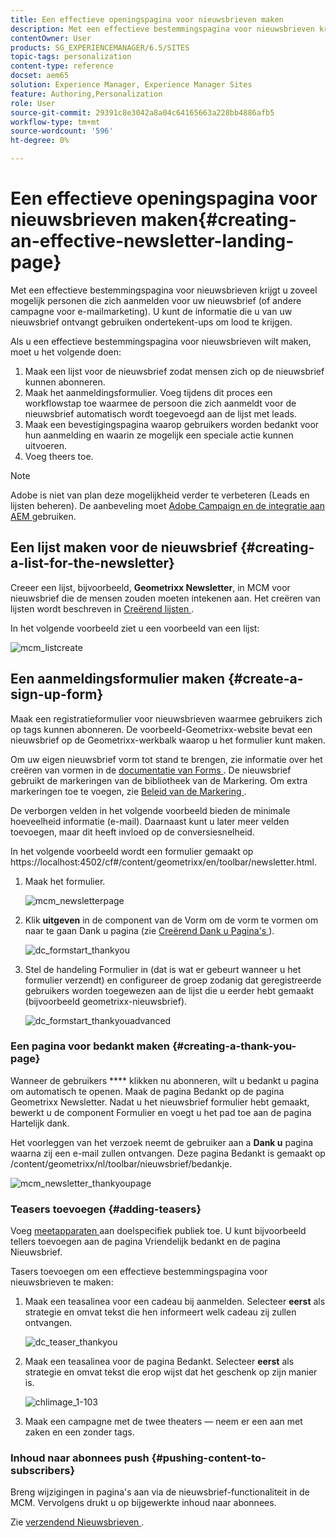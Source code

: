 ```yaml
---
title: Een effectieve openingspagina voor nieuwsbrieven maken
description: Met een effectieve bestemmingspagina voor nieuwsbrieven krijgt u zoveel mogelijk personen die zich aanmelden voor uw nieuwsbrief (of andere campagne voor e-mailmarketing). U kunt de informatie die u van uw nieuwsbrief ontvangt gebruiken ondertekent-ups om lood te krijgen.
contentOwner: User
products: SG_EXPERIENCEMANAGER/6.5/SITES
topic-tags: personalization
content-type: reference
docset: aem65
solution: Experience Manager, Experience Manager Sites
feature: Authoring,Personalization
role: User
source-git-commit: 29391c8e3042a8a04c64165663a228bb4886afb5
workflow-type: tm+mt
source-wordcount: '596'
ht-degree: 0%

---
```


# Een effectieve openingspagina voor nieuwsbrieven maken{#creating-an-effective-newsletter-landing-page}

Met een effectieve bestemmingspagina voor nieuwsbrieven krijgt u zoveel mogelijk personen die zich aanmelden voor uw nieuwsbrief (of andere campagne voor e-mailmarketing). U kunt de informatie die u van uw nieuwsbrief ontvangt gebruiken ondertekent-ups om lood te krijgen.

Als u een effectieve bestemmingspagina voor nieuwsbrieven wilt maken, moet u het volgende doen:

1. Maak een lijst voor de nieuwsbrief zodat mensen zich op de nieuwsbrief kunnen abonneren.
1. Maak het aanmeldingsformulier. Voeg tijdens dit proces een workflowstap toe waarmee de persoon die zich aanmeldt voor de nieuwsbrief automatisch wordt toegevoegd aan de lijst met leads.
1. Maak een bevestigingspagina waarop gebruikers worden bedankt voor hun aanmelding en waarin ze mogelijk een speciale actie kunnen uitvoeren.
1. Voeg theers toe.

>[!NOTE]
>
>Adobe is niet van plan deze mogelijkheid verder te verbeteren (Leads en lijsten beheren).
>De aanbeveling moet [ Adobe Campaign en de integratie aan AEM ](/help/sites-administering/campaign.md) gebruiken.

## Een lijst maken voor de nieuwsbrief {#creating-a-list-for-the-newsletter}

Creeer een lijst, bijvoorbeeld, **Geometrixx Newsletter**, in MCM voor nieuwsbrief die de mensen zouden moeten intekenen aan. Het creëren van lijsten wordt beschreven in [ Creërend lijsten ](/help/sites-classic-ui-authoring/classic-personalization-campaigns.md#creatingnewlists).

In het volgende voorbeeld ziet u een voorbeeld van een lijst:

![ mcm_listcreate ](assets/mcm_listcreate.png)

## Een aanmeldingsformulier maken {#create-a-sign-up-form}

Maak een registratieformulier voor nieuwsbrieven waarmee gebruikers zich op tags kunnen abonneren. De voorbeeld-Geometrixx-website bevat een nieuwsbrief op de Geometrixx-werkbalk waarop u het formulier kunt maken.

Om uw eigen nieuwsbrief vorm tot stand te brengen, zie informatie over het creëren van vormen in de [ documentatie van Forms ](/help/sites-authoring/default-components.md#form). De nieuwsbrief gebruikt de markeringen van de bibliotheek van de Markering. Om extra markeringen toe te voegen, zie [ Beleid van de Markering ](/help/sites-authoring/tags.md#tagadministration).

De verborgen velden in het volgende voorbeeld bieden de minimale hoeveelheid informatie (e-mail). Daarnaast kunt u later meer velden toevoegen, maar dit heeft invloed op de conversiesnelheid.

In het volgende voorbeeld wordt een formulier gemaakt op https://localhost:4502/cf#/content/geometrixx/en/toolbar/newsletter.html.

1. Maak het formulier.

   ![ mcm_newsletterpage ](assets/mcm_newsletterpage.png)

1. Klik **uitgeven** in de component van de Vorm om de vorm te vormen om naar te gaan Dank u pagina (zie [ Creërend Dank u Pagina&#39;s ](#creating-a-thank-you-page)).

   ![ dc_formstart_thankyou ](assets/dc_formstart_thankyou.png)

1. Stel de handeling Formulier in (dat is wat er gebeurt wanneer u het formulier verzendt) en configureer de groep zodanig dat geregistreerde gebruikers worden toegewezen aan de lijst die u eerder hebt gemaakt (bijvoorbeeld geometrixx-nieuwsbrief).

   ![ dc_formstart_thankyouadvanced ](assets/dc_formstart_thankyouadvanced.png)

### Een pagina voor bedankt maken {#creating-a-thank-you-page}

Wanneer de gebruikers **** klikken nu abonneren, wilt u bedankt u pagina om automatisch te openen. Maak de pagina Bedankt op de pagina Geometrixx Newsletter. Nadat u het nieuwsbrief formulier hebt gemaakt, bewerkt u de component Formulier en voegt u het pad toe aan de pagina Hartelijk dank.

Het voorleggen van het verzoek neemt de gebruiker aan a **Dank u** pagina waarna zij een e-mail zullen ontvangen. Deze pagina Bedankt is gemaakt op /content/geometrixx/nl/toolbar/nieuwsbrief/bedankje.

![ mcm_newsletter_thankyoupage ](assets/mcm_newsletter_thankyoupage.png)

### Teasers toevoegen {#adding-teasers}

Voeg [ meetapparaten ](/help/sites-classic-ui-authoring/classic-personalization-campaigns.md#teasers) aan doelspecifiek publiek toe. U kunt bijvoorbeeld tellers toevoegen aan de pagina Vriendelijk bedankt en de pagina Nieuwsbrief.

Tasers toevoegen om een effectieve bestemmingspagina voor nieuwsbrieven te maken:

1. Maak een teasalinea voor een cadeau bij aanmelden. Selecteer **eerst** als strategie en omvat tekst die hen informeert welk cadeau zij zullen ontvangen.

   ![ dc_teaser_thankyou ](assets/dc_teaser_thankyou.png)

1. Maak een teasalinea voor de pagina Bedankt. Selecteer **eerst** als strategie en omvat tekst die erop wijst dat het geschenk op zijn manier is.

   ![ chlimage_1-103 ](assets/chlimage_1-103.png)

1. Maak een campagne met de twee theaters — neem er een aan met zaken en een zonder tags.

### Inhoud naar abonnees push {#pushing-content-to-subscribers}

Breng wijzigingen in pagina&#39;s aan via de nieuwsbrief-functionaliteit in de MCM. Vervolgens drukt u op bijgewerkte inhoud naar abonnees.

Zie [ verzendend Nieuwsbrieven ](/help/sites-classic-ui-authoring/classic-personalization-campaigns.md#newsletters).
